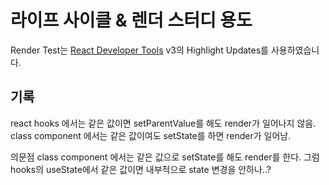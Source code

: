 # 라이프 사이클 & 렌더 스터디 용도

Render Test는 [React Developer Tools](https://chrome.google.com/webstore/detail/react-developer-tools/fmkadmapgofadopljbjfkapdkoienihi?hl=ko) v3의 Highlight Updates를 사용하였습니다.
## 기록
react hooks 에서는 같은 값이면 setParentValue를 해도 render가 일어나지 않음.
class component 에서는 같은 값이여도 setState를 하면 render가 일어남.

의문점 
class component 에서는 같은 값으로 setState를 해도 render를 한다.
그럼 hooks의 useState에서 같은 값이면 내부적으로 state 변경을 안하나..?
